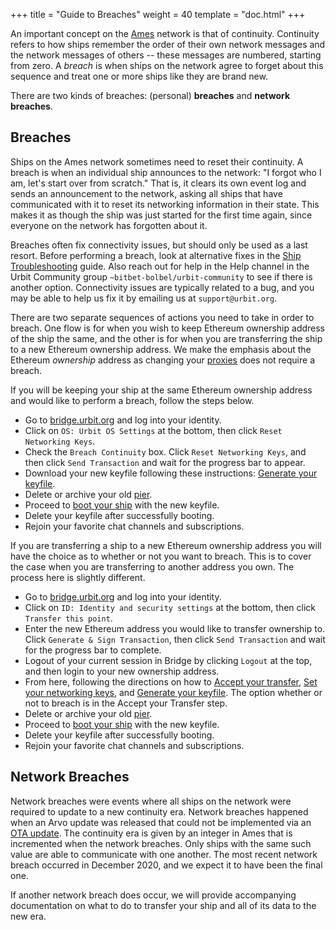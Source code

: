 +++
title = "Guide to Breaches"
weight = 40
template = "doc.html"
+++

An important concept on the [Ames](/docs/arvo/ames/ames) network is that of continuity. Continuity refers to how ships remember the order of their own network messages and the network messages of others -- these messages are numbered, starting from zero. A _breach_ is when ships on the network agree to forget about this sequence and treat one or more ships like they are brand new.

There are two kinds of breaches: (personal) **breaches** and **network breaches**.

## Breaches

Ships on the Ames network sometimes need to reset their continuity. A breach is
when an individual ship announces to the network: "I forgot who I am, let's
start over from scratch." That is, it clears its own event log and sends an
announcement to the network, asking all ships that have communicated with it to
reset its networking information in their state. This makes it as though the
ship was just started for the first time again, since everyone on the network
has forgotten about it.

Breaches often fix connectivity issues, but should only be used as a last
resort. Before performing a breach, look at alternative fixes in the [Ship
Troubleshooting](/using/os/ship-troubleshooting) guide. Also reach out for help in the
Help channel in the Urbit Community group `~bitbet-bolbel/urbit-community` to see if there is another option.
Connectivity issues are typically related to a bug, and you may be able to help
us fix it by emailing us at `support@urbit.org`.

There are two separate sequences of actions you need to take in order to breach.
One flow is for when you wish to keep Ethereum ownership address of the ship the
same, and the other is for when you are transferring the ship to a new Ethereum
ownership address. We make the emphasis about the Ethereum _ownership_ address
as changing your [proxies](/docs/glossary/proxies) does not require a
breach.

If you will be keeping your ship at the same Ethereum ownership address and
would like to perform a breach, follow the steps below.

- Go to [bridge.urbit.org](https://bridge.urbit.org) and log into your identity.
- Click on `OS: Urbit OS Settings` at the bottom, then click `Reset Networking Keys`.
- Check the `Breach Continuity` box. Click `Reset Networking Keys`, and then click `Send Transaction` and wait for the progress bar to appear.
- Download your new keyfile following these instructions: [Generate your
  keyfile](/using/id/using-bridge#generate-your-keyfile).
- Delete or archive your old [pier](/docs/glossary/pier).
- Proceed to [boot your ship](/getting-started/cli#boot-your-planet) with the new keyfile.
- Delete your keyfile after successfully booting.
- Rejoin your favorite chat channels and subscriptions.

If you are transferring a ship to a new Ethereum ownership address you will have the
choice as to whether or not you want to breach. This is to cover the case when
you are transferring to another address you own. The process here is slightly different.

- Go to [bridge.urbit.org](https://bridge.urbit.org) and log into your identity.
- Click on `ID: Identity and security settings` at the bottom, then click
  `Transfer this point`.
- Enter the new Ethereum address you would like to transfer ownership to. Click
  `Generate & Sign Transaction`, then click `Send Transaction` and wait for the
  progress bar to complete.
- Logout of your current session in Bridge by clicking `Logout` at the top, and
  then login to your new ownership address.
- From here, following the directions on how to [Accept your
  transfer](/using/id/using-bridge#accept-your-transfer), [Set your
  networking keys](/using/id/using-bridge#set-your-networking-keys),
  and [Generate your
  keyfile](/using/id/using-bridge#generate-your-keyfile). The option
  whether or not to breach is in the Accept your Transfer step.
- Delete or archive your old [pier](/docs/glossary/pier).
- Proceed to [boot your ship](/getting-started/cli#boot-your-planet) with the new keyfile.
- Delete your keyfile after successfully booting.
- Rejoin your favorite chat channels and subscriptions.

## Network Breaches

Network breaches were events where all ships on the network were required to
update to a new continuity era. Network breaches happened when an Arvo update
was released that could not be implemented via an [OTA
update](/docs/glossary/ota-updates). The continuity era is given by an
integer in Ames that is incremented when the network breaches. Only ships with
the same such value are able to communicate with one another. The most recent
network breach occurred in December 2020, and we expect it to have been the final one.

If another network breach does occur, we will provide accompanying documentation
on what to do to transfer your ship and all of its data to the new era.
